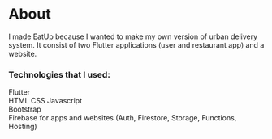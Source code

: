 # About
I made EatUp because I wanted to make my own version of urban delivery system. It consist of two Flutter applications (user and restaurant app) and a website.  

### Technologies that I used:

Flutter  
HTML CSS Javascript  
Bootstrap  
Firebase for apps and websites (Auth, Firestore, Storage, Functions, Hosting)  
